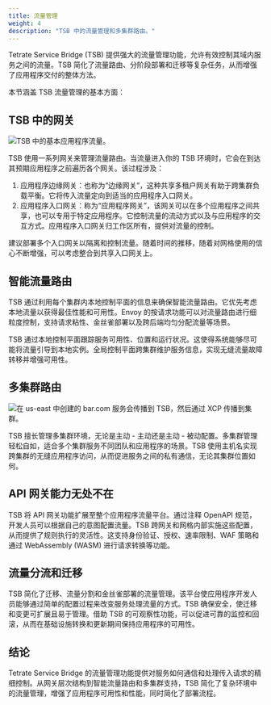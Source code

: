 ```yaml
---
title: 流量管理
weight: 4
description: "TSB 中的流量管理和多集群路由。"
---
```


Tetrate Service Bridge (TSB) 提供强大的流量管理功能，允许有效控制其域内服务之间的流量。TSB 简化了流量路由、分阶段部署和迁移等复杂任务，从而增强了应用程序交付的整体方法。

本节涵盖 TSB 流量管理的基本方面：

## TSB 中的网关

![TSB 中的基本应用程序流量。](../../assets/concepts/tsb-traffic-flow.svg)

TSB 使用一系列网关来管理流量路由。当流量进入你的 TSB 环境时，它会在到达其预期应用程序之前遍历各个网关。该过程涉及：

1. 应用程序边缘网关：也称为“边缘网关”，这种共享多租户网关有助于跨集群负载平衡。它将传入流量定向到适当的应用程序入口网关。
2. 应用程序入口网关：称为“应用程序网关”，该网关可以在多个应用程序之间共享，也可以专用于特定应用程序。它控制流量的流动方式以及与应用程序的交互方式。应用程序入口网关归工作区所有，提供对流量的控制。

建议部署多个入口网关以隔离和控制流量。随着时间的推移，随着对网格使用的信心不断增强，可以考虑整合到共享入口网关上。

## 智能流量路由

TSB 通过利用每个集群内本地控制平面的信息来确保智能流量路由。它优先考虑本地流量以获得最佳性能和可用性。Envoy 的按请求功能可以对流量路由进行细粒度控制，支持请求粘性、金丝雀部署以及跨后端均匀分配流量等场景。

TSB 通过本地控制平面跟踪服务可用性、位置和运行状况。这使得系统能够尽可能将流量引导到本地实例。全局控制平面跨集群维护服务信息，实现无缝流量故障转移并增强可用性。

##  多集群路由

![在 us-east 中创建的 bar.com 服务会传播到 TSB，然后通过 XCP 传播到集群。](../../assets/concepts/tsb-bgp.svg)

TSB 擅长管理多集群环境，无论是主动 - 主动还是主动 - 被动配置。多集群管理轻松自如，适合多个集群服务不同团队和应用程序的场景。TSB 使用主机名实现跨集群的无缝应用程序访问，从而促进服务之间的私有通信，无论其集群位置如何。

## API 网关能力无处不在

TSB 将 API 网关功能扩展至整个应用程序流量平台。通过注释 OpenAPI 规范，开发人员可以根据自己的意图配置流量。TSB 跨网关和网格内部实施这些配置，从而提供了规则执行的灵活性。这支持身份验证、授权、速率限制、WAF 策略和通过 WebAssembly (WASM) 进行请求转换等功能。

## 流量分流和迁移

TSB 简化了迁移、流量分割和金丝雀部署的流量管理。该平台使应用程序开发人员能够通过简单的配置过程来改变服务处理流量的方式。TSB 确保安全，使迁移和变更可扩展且易于管理。借助 TSB 的可观察性功能，可以促进可靠的监控和回滚，从而在基础设施转换和更新期间保持应用程序的可用性。

## 结论

Tetrate Service Bridge 的流量管理功能提供对服务如何通信和处理传入请求的精细控制。从网关层次结构到智能流量路由和多集群支持，TSB 简化了复杂环境中的流量管理，增强了应用程序可用性和性能，同时简化了部署流程。
